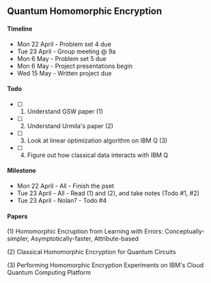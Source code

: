 ## Quantum Homomorphic Encryption

#### Timeline

* Mon 22 April - Problem set 4 due
* Tue 23 April - Group meeting @ 9a
* Mon 6 May - Problem set 5 due
* Mon 6 May - Project presentations begin
* Wed 15 May - Written project due

#### Todo

- [ ] 1. Understand GSW paper (1)
- [ ] 2. Understand Urmila's paper (2)
- [ ] 3. Look at linear optimization algorithm on IBM Q (3)
- [ ] 4. Figure out how classical data interacts with IBM Q

#### Milestone

* Mon 22 April - All    - Finish the pset
* Tue 23 April - All    - Read (1) and (2), and take notes (Todo #1, #2)
* Tue 23 April - Nolan? - Todo #4

#### Papers

(1) Homomorphic Encruption from Learning with Errors: Conceptually-simpler, Asymptotically-faster, Attribute-based

(2) Classical Homomorphic Encryption for Quantum Circuits

(3) Performing Homomorphic Encryption Experiments on IBM's Cloud Quantum Computing Platform
